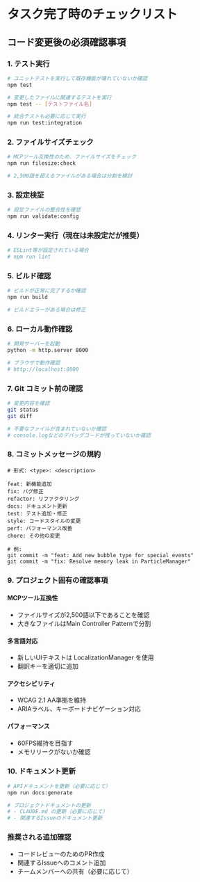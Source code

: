 # タスク完了時のチェックリスト

## コード変更後の必須確認事項

### 1. テスト実行
```bash
# ユニットテストを実行して既存機能が壊れていないか確認
npm test

# 変更したファイルに関連するテストを実行
npm test -- [テストファイル名]

# 統合テストも必要に応じて実行
npm run test:integration
```

### 2. ファイルサイズチェック
```bash
# MCPツール互換性のため、ファイルサイズをチェック
npm run filesize:check

# 2,500語を超えるファイルがある場合は分割を検討
```

### 3. 設定検証
```bash
# 設定ファイルの整合性を確認
npm run validate:config
```

### 4. リンター実行（現在は未設定だが推奨）
```bash
# ESLint等が設定されている場合
# npm run lint
```

### 5. ビルド確認
```bash
# ビルドが正常に完了するか確認
npm run build

# ビルドエラーがある場合は修正
```

### 6. ローカル動作確認
```bash
# 開発サーバーを起動
python -m http.server 8000

# ブラウザで動作確認
# http://localhost:8000
```

### 7. Git コミット前の確認
```bash
# 変更内容を確認
git status
git diff

# 不要なファイルが含まれていないか確認
# console.logなどのデバッグコードが残っていないか確認
```

### 8. コミットメッセージの規約
```
# 形式: <type>: <description>

feat: 新機能追加
fix: バグ修正
refactor: リファクタリング
docs: ドキュメント更新
test: テスト追加・修正
style: コードスタイルの変更
perf: パフォーマンス改善
chore: その他の変更

# 例:
git commit -m "feat: Add new bubble type for special events"
git commit -m "fix: Resolve memory leak in ParticleManager"
```

### 9. プロジェクト固有の確認事項

#### MCPツール互換性
- ファイルサイズが2,500語以下であることを確認
- 大きなファイルはMain Controller Patternで分割

#### 多言語対応
- 新しいUIテキストは LocalizationManager を使用
- 翻訳キーを適切に追加

#### アクセシビリティ
- WCAG 2.1 AA準拠を維持
- ARIAラベル、キーボードナビゲーション対応

#### パフォーマンス
- 60FPS維持を目指す
- メモリリークがないか確認

### 10. ドキュメント更新
```bash
# APIドキュメントを更新（必要に応じて）
npm run docs:generate

# プロジェクトドキュメントの更新
# - CLAUDE.md の更新（必要に応じて）
# - 関連するIssueのドキュメント更新
```

### 推奨される追加確認
- コードレビューのためのPR作成
- 関連するIssueへのコメント追加
- チームメンバーへの共有（必要に応じて）